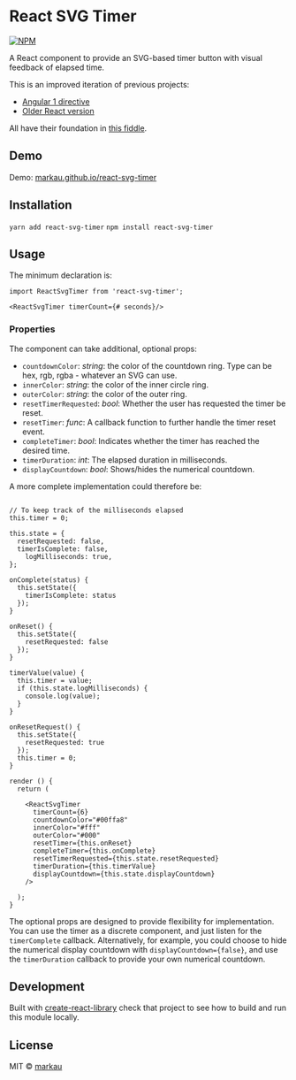 # React SVG Timer

[![NPM](https://img.shields.io/npm/v/react-svg-timer.svg)](https://www.npmjs.com/package/react-svg-timer)

A React component to provide an SVG-based timer button with visual feedback of elapsed time.

This is an improved iteration of previous projects:

* [Angular 1 directive](https://github.com/markau/angular-svg-timer)
* [Older React version](https://github.com/markau/react-svg-timer#v1)

All have their foundation in [this fiddle](https://jsfiddle.net/prafuitu/xRmGV/).

## Demo

Demo: [markau.github.io/react-svg-timer](http://markau.github.io/react-svg-timer/)

## Installation

`yarn add react-svg-timer`
`npm install react-svg-timer`

## Usage

The minimum declaration is:

```
import ReactSvgTimer from 'react-svg-timer';

<ReactSvgTimer timerCount={# seconds}/>
```

### Properties

The component can take additional, optional props:

* `countdownColor`: *string*: the color of the countdown ring. Type can be hex, rgb, rgba - whatever an SVG can use.
* `innerColor`: *string*: the color of the inner circle ring.
* `outerColor`: *string*: the color of the outer ring.
* `resetTimerRequested`: *bool*: Whether the user has requested the timer be reset.
* `resetTimer`: *func*: A callback function to further handle the timer reset event.
* `completeTimer`: *bool*: Indicates whether the timer has reached the desired time.
* `timerDuration`: *int*: The elapsed duration in milliseconds.
* `displayCountdown`: *bool*: Shows/hides the numerical countdown.

A more complete implementation could therefore be:

````

// To keep track of the milliseconds elapsed
this.timer = 0;

this.state = {
  resetRequested: false,
  timerIsComplete: false,
	logMilliseconds: true,
};

onComplete(status) {
  this.setState({
    timerIsComplete: status
  });
}

onReset() {
  this.setState({
    resetRequested: false
  });
}

timerValue(value) {
  this.timer = value;
  if (this.state.logMilliseconds) {
    console.log(value);
  }
}

onResetRequest() {
  this.setState({
    resetRequested: true
  });
  this.timer = 0;
}

render () {
  return (

    <ReactSvgTimer
      timerCount={6}
      countdownColor="#00ffa8"
      innerColor="#fff"
      outerColor="#000"
      resetTimer={this.onReset}
      completeTimer={this.onComplete}
      resetTimerRequested={this.state.resetRequested}
      timerDuration={this.timerValue}
      displayCountdown={this.state.displayCountdown}
    />

  );
}

````

The optional props are designed to provide flexibility for implementation. You can use the timer as a discrete component, and just listen for the `timerComplete` callback. Alternatively, for example, you could choose to hide the numerical display countdown with `displayCountdown={false}`, and use the `timerDuration` callback to provide your own numerical countdown.

## Development

Built with [create-react-library](https://www.npmjs.com/package/create-react-library) check that project to see how to build and run this module locally.

## License

MIT © [markau](https://github.com/markau)
